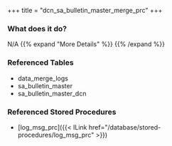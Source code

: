 +++
title = "dcn_sa_bulletin_master_merge_prc"
+++

### What does it do?
N/A
{{% expand "More Details" %}}
{{% /expand %}}

### Referenced Tables
- data_merge_logs
- sa_bulletin_master
- sa_bulletin_master_dcn

### Referenced Stored Procedures
- [log_msg_prc]({{< ILink href="/database/stored-procedures/log_msg_prc" >}})
